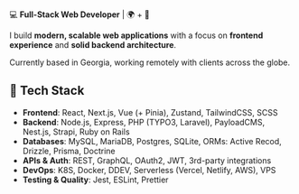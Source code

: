 💻 **Full-Stack Web Developer** | 🌍 + 🎥

I build **modern, scalable web applications** with a focus on **frontend experience** and **solid backend architecture**.  

Currently based in Georgia, working remotely with clients across the globe.  

## 🔧 Tech Stack

- **Frontend**: React, Next.js, Vue (+ Pinia), Zustand, TailwindCSS, SCSS
- **Backend**: Node.js, Express, PHP (TYPO3, Laravel), PayloadCMS, Nest.js, Strapi, Ruby on Rails
- **Databases**: MySQL, MariaDB, Postgres, SQLite, ORMs: Active Recod, Drizzle, Prisma, Doctrine
- **APIs & Auth**: REST, GraphQL, OAuth2, JWT, 3rd-party integrations
- **DevOps**: K8S, Docker, DDEV, Serverless (Vercel, Netlify, AWS), VPS
- **Testing & Quality**: Jest, ESLint, Prettier
